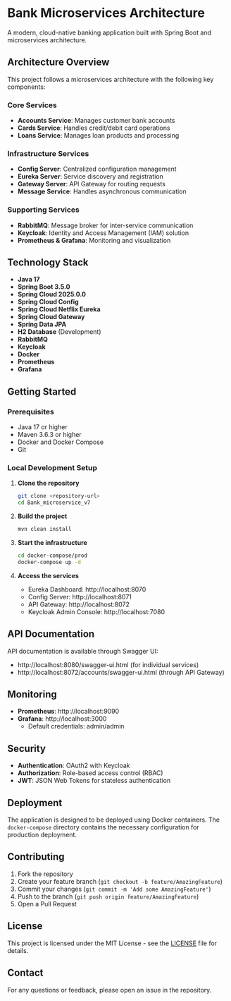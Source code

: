 # Bank Microservices Architecture

A modern, cloud-native banking application built with Spring Boot and microservices architecture.

## Architecture Overview

This project follows a microservices architecture with the following key components:

### Core Services
- **Accounts Service**: Manages customer bank accounts
- **Cards Service**: Handles credit/debit card operations
- **Loans Service**: Manages loan products and processing

### Infrastructure Services
- **Config Server**: Centralized configuration management
- **Eureka Server**: Service discovery and registration
- **Gateway Server**: API Gateway for routing requests
- **Message Service**: Handles asynchronous communication

### Supporting Services
- **RabbitMQ**: Message broker for inter-service communication
- **Keycloak**: Identity and Access Management (IAM) solution
- **Prometheus & Grafana**: Monitoring and visualization

## Technology Stack

- **Java 17**
- **Spring Boot 3.5.0**
- **Spring Cloud 2025.0.0**
- **Spring Cloud Config**
- **Spring Cloud Netflix Eureka**
- **Spring Cloud Gateway**
- **Spring Data JPA**
- **H2 Database** (Development)
- **RabbitMQ**
- **Keycloak**
- **Docker**
- **Prometheus**
- **Grafana**

## Getting Started

### Prerequisites

- Java 17 or higher
- Maven 3.6.3 or higher
- Docker and Docker Compose
- Git

### Local Development Setup

1. **Clone the repository**
   ```bash
   git clone <repository-url>
   cd Bank_microservice_v7
   ```

2. **Build the project**
   ```bash
   mvn clean install
   ```

3. **Start the infrastructure**
   ```bash
   cd docker-compose/prod
   docker-compose up -d
   ```

4. **Access the services**
   - Eureka Dashboard: http://localhost:8070
   - Config Server: http://localhost:8071
   - API Gateway: http://localhost:8072
   - Keycloak Admin Console: http://localhost:7080

## API Documentation

API documentation is available through Swagger UI:
- http://localhost:8080/swagger-ui.html (for individual services)
- http://localhost:8072/accounts/swagger-ui.html (through API Gateway)

## Monitoring

- **Prometheus**: http://localhost:9090
- **Grafana**: http://localhost:3000
  - Default credentials: admin/admin

## Security

- **Authentication**: OAuth2 with Keycloak
- **Authorization**: Role-based access control (RBAC)
- **JWT**: JSON Web Tokens for stateless authentication

## Deployment

The application is designed to be deployed using Docker containers. The `docker-compose` directory contains the necessary configuration for production deployment.

## Contributing

1. Fork the repository
2. Create your feature branch (`git checkout -b feature/AmazingFeature`)
3. Commit your changes (`git commit -m 'Add some AmazingFeature'`)
4. Push to the branch (`git push origin feature/AmazingFeature`)
5. Open a Pull Request

## License

This project is licensed under the MIT License - see the [LICENSE](LICENSE) file for details.

## Contact

For any questions or feedback, please open an issue in the repository.
